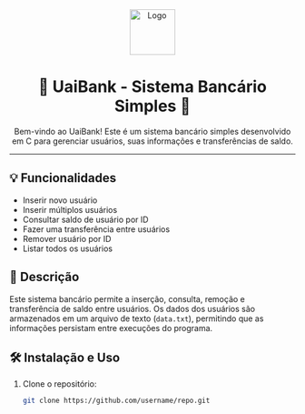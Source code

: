 <div align="center">
  <img src="https://github.com/username/repo/raw/main/logo.png" alt="Logo" width="80" height="80">
  <h1>🚀 UaiBank - Sistema Bancário Simples 🏦</h1>
  <p>
    Bem-vindo ao UaiBank! Este é um sistema bancário simples desenvolvido em C para gerenciar usuários, suas informações e transferências de saldo.
  </p>
</div>

---

## 💡 Funcionalidades
- Inserir novo usuário
- Inserir múltiplos usuários
- Consultar saldo de usuário por ID
- Fazer uma transferência entre usuários
- Remover usuário por ID
- Listar todos os usuários

## 📝 Descrição
Este sistema bancário permite a inserção, consulta, remoção e transferência de saldo entre usuários. Os dados dos usuários são armazenados em um arquivo de texto (`data.txt`), permitindo que as informações persistam entre execuções do programa.

## 🛠️ Instalação e Uso
1. Clone o repositório:
   ```sh
   git clone https://github.com/username/repo.git
